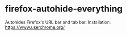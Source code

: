 # firefox-autohide-everything
Autohides Firefox's URL bar and tab bar.
Installation: https://www.userchrome.org/
